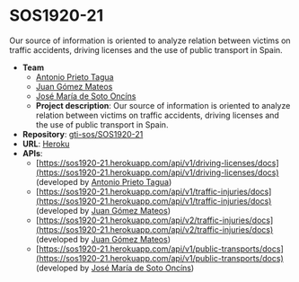 # SOS1920-21

Our source of information is oriented to analyze relation between victims on traffic accidents, driving licenses and the use of public transport in Spain.

- **Team**
	- [Antonio Prieto Tagua](https://github.com/antonio98pt)
	- [Juan Gómez Mateos](https://github.com/juanillo62gm)
	- [José María de Soto Oncíns](https://github.com/PepeDeSoto)
	- **Project description**: Our source of information is oriented to analyze relation between victims on traffic accidents, driving licenses and the use of public transport in Spain.
- **Repository**: [gti-sos/SOS1920-21](https://github.com/gti-sos/SOS1920-21)
- **URL**: [Heroku](https://sos1920-21.herokuapp.com/)
-  **APIs**:
    - [https://sos1920-21.herokuapp.com/api/v1/driving-licenses/docs](https://sos1920-21.herokuapp.com/api/v1/driving-licenses/docs) (developed by [Antonio Prieto Tagua](https://github.com/antonio98pt))
    - [https://sos1920-21.herokuapp.com/api/v1/traffic-injuries/docs](https://sos1920-21.herokuapp.com/api/v1/traffic-injuries/docs) (developed by [Juan Gómez Mateos](https://github.com/juanillo62gm))
    - [https://sos1920-21.herokuapp.com/api/v2/traffic-injuries/docs](https://sos1920-21.herokuapp.com/api/v2/traffic-injuries/docs) (developed by [Juan Gómez Mateos](https://github.com/juanillo62gm))
    - [https://sos1920-21.herokuapp.com/api/v1/public-transports/docs](https://sos1920-21.herokuapp.com/api/v1/public-transports/docs) (developed by [José María de Soto Oncíns](https://github.com/PepeDeSoto))